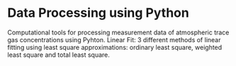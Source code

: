 # Data Processing using Python
Computational tools for processing measurement data of atmospheric trace gas concentrations using Pyhton.
Linear Fit: 3 different methods of linear fitting using least square approximations: ordinary least square, weighted least square
and total least square.
